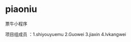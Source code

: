 # piaoniu
票牛小程序

项目组成员 ：1.shiyouyuemu
            2.Guowei
            3.jiaxin
            4.lvkangwei
